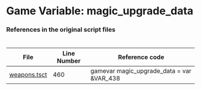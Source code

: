 # Game Variable: magic_upgrade_data
### References in the original script files

#

| File | Line Number | Reference code |
| --- | --- | --- |
| [weapons.tsct](../../../out/weapons.tsct#L460) | 460 | gamevar magic_upgrade_data = var &VAR_438 |
